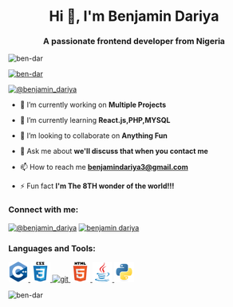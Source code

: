 <h1 align="center">Hi 👋, I'm Benjamin Dariya</h1>
<h3 align="center">A passionate frontend developer from Nigeria</h3>

<p align="left"> <img src="https://komarev.com/ghpvc/?username=ben-dar&label=Profile%20views&color=0e75b6&style=flat" alt="ben-dar" /> </p>

<p align="left"> <a href="https://github.com/ryo-ma/github-profile-trophy"><img src="https://github-profile-trophy.vercel.app/?username=ben-dar" alt="ben-dar" /></a> </p>

<p align="left"> <a href="https://twitter.com/@benjamin_dariya" target="blank"><img src="https://img.shields.io/twitter/follow/@benjamin_dariya?logo=twitter&style=for-the-badge" alt="@benjamin_dariya" /></a> </p>

- 🔭 I’m currently working on **Multiple Projects**

- 🌱 I’m currently learning **React.js,PHP,MYSQL**

- 👯 I’m looking to collaborate on **Anything Fun**

- 💬 Ask me about **we'll discuss that when you contact me**

- 📫 How to reach me **benjamindariya3@gmail.com**

- ⚡ Fun fact **I'm The 8TH wonder of the world!!!**

<h3 align="left">Connect with me:</h3>
<p align="left">
<a href="https://twitter.com/@benjamin_dariya" target="blank"><img align="center" src="https://raw.githubusercontent.com/rahuldkjain/github-profile-readme-generator/master/src/images/icons/Social/twitter.svg" alt="@benjamin_dariya" height="30" width="40" /></a>
<a href="https://linkedin.com/in/benjamin dariya" target="blank"><img align="center" src="https://raw.githubusercontent.com/rahuldkjain/github-profile-readme-generator/master/src/images/icons/Social/linked-in-alt.svg" alt="benjamin dariya" height="30" width="40" /></a>
</p>

<h3 align="left">Languages and Tools:</h3>
<p align="left"> <a href="https://www.w3schools.com/cpp/" target="_blank" rel="noreferrer"> <img src="https://raw.githubusercontent.com/devicons/devicon/master/icons/cplusplus/cplusplus-original.svg" alt="cplusplus" width="40" height="40"/> </a> <a href="https://www.w3schools.com/css/" target="_blank" rel="noreferrer"> <img src="https://raw.githubusercontent.com/devicons/devicon/master/icons/css3/css3-original-wordmark.svg" alt="css3" width="40" height="40"/> </a> <a href="https://git-scm.com/" target="_blank" rel="noreferrer"> <img src="https://www.vectorlogo.zone/logos/git-scm/git-scm-icon.svg" alt="git" width="40" height="40"/> </a> <a href="https://www.w3.org/html/" target="_blank" rel="noreferrer"> <img src="https://raw.githubusercontent.com/devicons/devicon/master/icons/html5/html5-original-wordmark.svg" alt="html5" width="40" height="40"/> </a> <a href="https://www.java.com" target="_blank" rel="noreferrer"> <img src="https://raw.githubusercontent.com/devicons/devicon/master/icons/java/java-original.svg" alt="java" width="40" height="40"/> </a> <a href="https://www.python.org" target="_blank" rel="noreferrer"> <img src="https://raw.githubusercontent.com/devicons/devicon/master/icons/python/python-original.svg" alt="python" width="40" height="40"/> </a> </p>

<p><img align="center" src="https://github-readme-stats.vercel.app/api/top-langs?username=ben-dar&show_icons=true&locale=en&layout=compact" alt="ben-dar" /></p>

